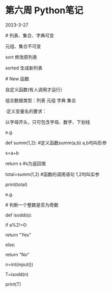# 第六周  Python笔记

2023-3-27

\# 列表、集合、字典可变

 元组、集合不可变

 

sort 修改原列表

sorted 生成新列表

 

 

\# New 函数 

自定义函数(有人调用才运行）

组合数据类型：列表 元组 字典 集合

 

·定义变量名的要求：

以字母开头，只可包含字母、数字、下划线

 

e.g.

 

def summ(1,2):  #定义函数summ(a,b) a,b均叫形参

s=a+b

return s   #s为返回值

 

total=summ(1,2) #函数的调用语句 1,2均叫实参

print(total)

 

 

e.g.

\# 判断一个整数是否为奇数

def isodd(s):

if a%2!=0:

return "Yes"

else:

return "No"

n=int(input())

T=isodd(n)

print(T)

 

 

 

 

 

 

 

 

 

 

 

 

 

 

 

 